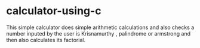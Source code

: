 # calculator-using-c
This simple calculator does simple arithmetic calculations and also checks a number inputed by the user is Krisnamurthy , palindrome or armstrong and then also calculates its factorial.
